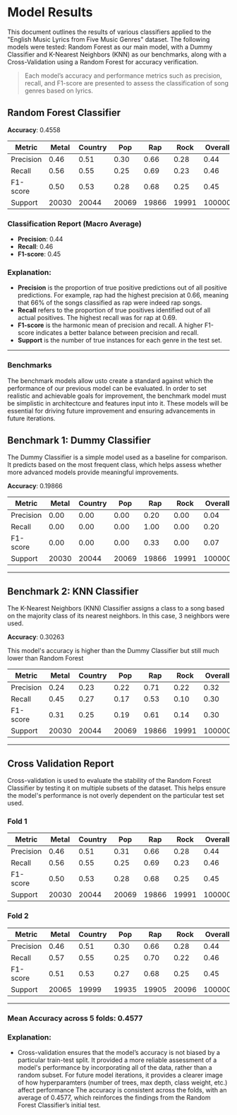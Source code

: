 # Model Results

This document outlines the results of various classifiers applied to the "English Music Lyrics from Five Music Genres" dataset. The following models were tested: Random Forest as our main model, with a Dummy Classifier and K-Nearest Neighbors (KNN) as our benchmarks, along with a Cross-Validation using a Random Forest for accuracy verification.

> Each model’s accuracy and performance metrics such as precision, recall, and F1-score are presented to assess the classification of song genres based on lyrics.

## Random Forest Classifier

**Accuracy**: 0.4558

| Metric    | Metal | Country | Pop   | Rap   | Rock  | Overall |
| --------- | ----- | ------- | ----- | ----- | ----- | ------- |
| Precision | 0.46  | 0.51    | 0.30  | 0.66  | 0.28  | 0.44    |
| Recall    | 0.56  | 0.55    | 0.25  | 0.69  | 0.23  | 0.46    |
| F1-score  | 0.50  | 0.53    | 0.28  | 0.68  | 0.25  | 0.45    |
| Support   | 20030 | 20044   | 20069 | 19866 | 19991 | 100000  |

### Classification Report (Macro Average)

- **Precision**: 0.44
- **Recall**: 0.46
- **F1-score**: 0.45

### Explanation:

- **Precision** is the proportion of true positive predictions out of all positive predictions. For example, rap had the highest precision at 0.66, meaning that 66% of the songs classified as rap were indeed rap songs.
- **Recall** refers to the proportion of true positives identified out of all actual positives. The highest recall was for rap at 0.69.
- **F1-score** is the harmonic mean of precision and recall. A higher F1-score indicates a better balance between precision and recall.
- **Support** is the number of true instances for each genre in the test set.

---
### Benchmarks

The benchmark models allow usto create a standard against which the performance of our previous model can be evaluated. In order to set realistic and achievable goals for improvement, the benchmark model must be simplistic in architectcure and features input into it. These models will be essential for driving future improvement and ensuring advancements in future iterations.

## Benchmark 1: Dummy Classifier

The Dummy Classifier is a simple model used as a baseline for comparison. It predicts based on the most frequent class, which helps assess whether more advanced models provide meaningful improvements.

**Accuracy**: 0.19866

| Metric    | Metal | Country | Pop   | Rap   | Rock  | Overall |
| --------- | ----- | ------- | ----- | ----- | ----- | ------- |
| Precision | 0.00  | 0.00    | 0.00  | 0.20  | 0.00  | 0.04    |
| Recall    | 0.00  | 0.00    | 0.00  | 1.00  | 0.00  | 0.20    |
| F1-score  | 0.00  | 0.00    | 0.00  | 0.33  | 0.00  | 0.07    |
| Support   | 20030 | 20044   | 20069 | 19866 | 19991 | 100000  |

---

## Benchmark 2: KNN Classifier

The K-Nearest Neighbors (KNN) Classifier assigns a class to a song based on the majority class of its nearest neighbors. In this case, 3 neighbors were used.

**Accuracy**: 0.30263

This model's accuracy is higher than the Dummy Classifier but still much lower than Random Forest

| Metric    | Metal | Country | Pop   | Rap   | Rock  | Overall |
| --------- | ----- | ------- | ----- | ----- | ----- | ------- |
| Precision | 0.24  | 0.23    | 0.22  | 0.71  | 0.22  | 0.32    |
| Recall    | 0.45  | 0.27    | 0.17  | 0.53  | 0.10  | 0.30    |
| F1-score  | 0.31  | 0.25    | 0.19  | 0.61  | 0.14  | 0.30    |
| Support   | 20030 | 20044   | 20069 | 19866 | 19991 | 100000  |

---

## Cross Validation Report

Cross-validation is used to evaluate the stability of the Random Forest Classifier by testing it on multiple subsets of the dataset. This helps ensure the model's performance is not overly dependent on the particular test set used.

### Fold 1

| Metric    | Metal | Country | Pop   | Rap   | Rock  | Overall |
| --------- | ----- | ------- | ----- | ----- | ----- | ------- |
| Precision | 0.46  | 0.51    | 0.31  | 0.66  | 0.28  | 0.44    |
| Recall    | 0.56  | 0.55    | 0.25  | 0.69  | 0.23  | 0.46    |
| F1-score  | 0.50  | 0.53    | 0.28  | 0.68  | 0.25  | 0.45    |
| Support   | 20030 | 20044   | 20069 | 19866 | 19991 | 100000  |

### Fold 2

| Metric    | Metal | Country | Pop   | Rap   | Rock  | Overall |
| --------- | ----- | ------- | ----- | ----- | ----- | ------- |
| Precision | 0.46  | 0.51    | 0.30  | 0.66  | 0.28  | 0.44    |
| Recall    | 0.57  | 0.55    | 0.25  | 0.70  | 0.22  | 0.46    |
| F1-score  | 0.51  | 0.53    | 0.27  | 0.68  | 0.25  | 0.45    |
| Support   | 20065 | 19999   | 19935 | 19905 | 20096 | 100000  |

---

### Mean Accuracy across 5 folds: 0.4577

### Explanation:

- Cross-validation ensures that the model’s accuracy is not biased by a particular train-test split. It provided a more reliable assessment of a model's performance by incorporating all of the data, rather than a random subset. For future model iterations, it provides a clearer image of how hyperparamters (number of trees, max depth, class weight, etc.) affect performance The accuracy is consistent across the folds, with an average of 0.4577, which reinforces the findings from the Random Forest Classifier’s initial test.
